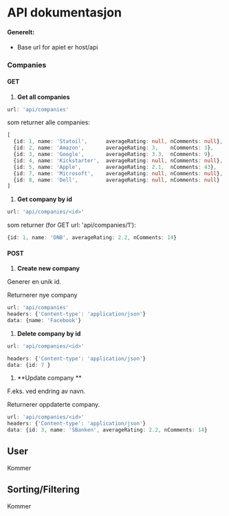# API dokumentasjon

#### Generelt:

* Base url for apiet er host/api



### Companies

#### GET

1. **Get all companies**

```typescript
url: 'api/companies'
```

som returner alle companies:

```typescript
[
  {id: 1, name: 'Statoil',      averageRating: null, nComments: null},
  {id: 2, name: 'Amazon',       averageRating: 3,    nComments: 3},
  {id: 3, name: 'Google',       averageRating: 3.3,  nComments: 9},
  {id: 4, name: 'Kickstarter',  averageRating: null, nComments: null},
  {id: 5, name: 'Apple',        averageRating: 2.1,  nComments: 43},
  {id: 7, name: 'Microsoft',    averageRating: null, nComments: null},
  {id: 8, name: 'Dell',         averageRating: null, nComments: null}
]
```

1. **Get company by id**

```typescript
url: 'api/companies/<id>'
```

som returner (for GET url: 'api/companies/1'):

```typescript
{id: 1, name: 'DNB', averageRating: 2.2, nComments: 14}
```

#### POST

1. **Create new company**

Generer en unik id.

Returnerer nye company

```typescript
url: 'api/companies'
headers: {'Content-type': 'application/json'}
data: {name: 'Facebook'}
```



1. **Delete company by id**

```typescript
url: 'api/companies/<id>'
```

```typescript
headers: {'Content-type': 'application/json'}
data: {id: 7 }
```



1. **Update company **

F.eks. ved endring av navn.

Returnerer oppdaterte company.

```typescript
url: 'api/companies/<id>'
headers: {'Content-type': 'application/json'}
data: {id: 3, name: 'SBanken', averageRating: 2.2, nComments: 14}
```



## User

Kommer

## Sorting/Filtering

Kommer



